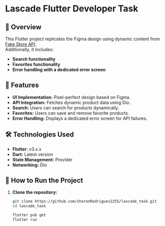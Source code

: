 # Lascade Flutter Developer Task  

## 📌 Overview  
This Flutter project replicates the Figma design using dynamic content from [Fake Store API](https://fakestoreapi.com).  
Additionally, it includes:  
- **Search functionality**  
- **Favorites functionality**  
- **Error handling with a dedicated error screen**  

## 📲 Features  
- **UI Implementation:** Pixel-perfect design based on Figma.  
- **API Integration:** Fetches dynamic product data using Dio.  
- **Search:** Users can search for products dynamically.  
- **Favorites:** Users can save and remove favorite products.  
- **Error Handling:** Displays a dedicated error screen for API failures.  

## 🛠️ Technologies Used  
- **Flutter:** v3.x.x  
- **Dart:** Latest version  
- **State Management:** Provider  
- **Networking:** Dio  

## 🚀 How to Run the Project  
1. **Clone the repository:**  
   ```sh
   git clone https://github.com/sharonRodrigues2255/lascade_task.git
   cd lascade_task

   flutter pub get
   flutter run


